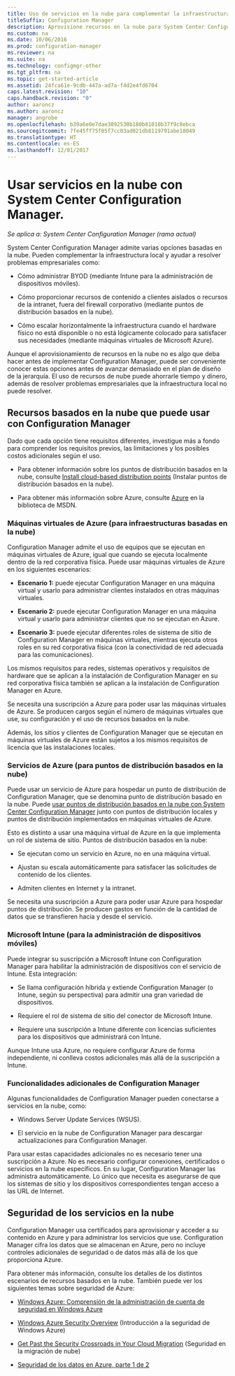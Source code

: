 ```yaml
---
title: Uso de servicios en la nube para complementar la infraestructura local
titleSuffix: Configuration Manager
description: Aprovisione recursos en la nube para System Center Configuration Manager a fin de complementar la infraestructura local.
ms.custom: na
ms.date: 10/06/2016
ms.prod: configuration-manager
ms.reviewer: na
ms.suite: na
ms.technology: configmgr-other
ms.tgt_pltfrm: na
ms.topic: get-started-article
ms.assetid: 24fca61e-9cdb-447a-ad7a-f4d2e4fd6704
caps.latest.revision: "10"
caps.handback.revision: "0"
author: aaroncz
ms.author: aaroncz
manager: angrobe
ms.openlocfilehash: b39a6e0e7dae3092530b180b81010b37f9c8ebca
ms.sourcegitcommit: 7fe45ff75f05f7cc03ad021db8119791abe18049
ms.translationtype: HT
ms.contentlocale: es-ES
ms.lasthandoff: 12/01/2017
---
```

# <a name="use-cloud-services-with-system-center-configuration-manager"></a>Usar servicios en la nube con System Center Configuration Manager.

*Se aplica a: System Center Configuration Manager (rama actual)*

System Center Configuration Manager admite varias opciones basadas en la nube. Pueden complementar la infraestructura local y ayudar a resolver problemas empresariales como:  

-   Cómo administrar BYOD (mediante Intune para la administración de dispositivos móviles).  

-   Cómo proporcionar recursos de contenido a clientes aislados o recursos de la intranet, fuera del firewall corporativo (mediante puntos de distribución basados en la nube).  

-   Cómo escalar horizontalmente la infraestructura cuando el hardware físico no está disponible o no está lógicamente colocado para satisfacer sus necesidades (mediante máquinas virtuales de Microsoft Azure).  

Aunque el aprovisionamiento de recursos en la nube no es algo que deba hacer antes de implementar Configuration Manager, puede ser conveniente conocer estas opciones antes de avanzar demasiado en el plan de diseño de la jerarquía. El uso de recursos de nube puede ahorrarle tiempo y dinero, además de resolver problemas empresariales que la infraestructura local no puede resolver.  

## <a name="cloud-based-resources-you-can-use-with-configuration-manager"></a>Recursos basados en la nube que puede usar con Configuration Manager  
 Dado que cada opción tiene requisitos diferentes, investigue más a fondo para comprender los requisitos previos, las limitaciones y los posibles costos adicionales según el uso.  

-   Para obtener información sobre los puntos de distribución basados en la nube, consulte [Install cloud-based distribution points](/sccm/core/servers/deploy/configure/install-cloud-based-distribution-points-in-microsoft-azure) (Instalar puntos de distribución basados en la nube).

-   Para obtener más información sobre Azure, consulte [Azure](http://go.microsoft.com/fwlink/p/?LinkId=262965) en la biblioteca de MSDN.  

### <a name="azure-virtual-machines-for-cloud-based-infrastructure"></a>Máquinas virtuales de Azure (para infraestructuras basadas en la nube)  
 Configuration Manager admite el uso de equipos que se ejecutan en máquinas virtuales de Azure, igual que cuando se ejecuta localmente dentro de la red corporativa física. Puede usar máquinas virtuales de Azure en los siguientes escenarios:  

-   **Escenario 1:** puede ejecutar Configuration Manager en una máquina virtual y usarlo para administrar clientes instalados en otras máquinas virtuales.  

-   **Escenario 2:** puede ejecutar Configuration Manager en una máquina virtual y usarlo para administrar clientes que no se ejecutan en Azure.  

-   **Escenario 3:** puede ejecutar diferentes roles de sistema de sitio de Configuration Manager en máquinas virtuales, mientras ejecuta otros roles en su red corporativa física (con la conectividad de red adecuada para las comunicaciones).  

Los mismos requisitos para redes, sistemas operativos y requisitos de hardware que se aplican a la instalación de Configuration Manager en su red corporativa física también se aplican a la instalación de Configuration Manager en Azure.  

Se necesita una suscripción a Azure para poder usar las máquinas virtuales de Azure. Se producen cargos según el número de máquinas virtuales que use, su configuración y el uso de recursos basados en la nube.  

Además, los sitios y clientes de Configuration Manager que se ejecutan en máquinas virtuales de Azure están sujetos a los mismos requisitos de licencia que las instalaciones locales.  

### <a name="azure-services-for-cloud-based-distribution-points"></a>Servicios de Azure (para puntos de distribución basados en la nube)  
 Puede usar un servicio de Azure para hospedar un punto de distribución de Configuration Manager, que se denomina punto de distribución basado en la nube. Puede [usar puntos de distribución basados en la nube con System Center Configuration Manager](../../core/plan-design/hierarchy/use-a-cloud-based-distribution-point.md) junto con puntos de distribución locales y puntos de distribución implementados en máquinas virtuales de Azure.  

 Esto es distinto a usar una máquina virtual de Azure en la que implementa un rol de sistema de sitio. Puntos de distribución basados en la nube:  

-   Se ejecutan como un servicio en Azure, no en una máquina virtual.  

-   Ajustan su escala automáticamente para satisfacer las solicitudes de contenido de los clientes.  

-   Admiten clientes en Internet y la intranet.  

Se necesita una suscripción a Azure para poder usar Azure para hospedar puntos de distribución. Se producen gastos en función de la cantidad de datos que se transfieren hacia y desde el servicio.  

### <a name="microsoft-intune-for-mobile-device-management"></a>Microsoft Intune (para la administración de dispositivos móviles)  
 Puede integrar su suscripción a Microsoft Intune con Configuration Manager para habilitar la administración de dispositivos con el servicio de Intune. Esta integración:  

-   Se llama configuración híbrida y extiende Configuration Manager (o Intune, según su perspectiva) para admitir una gran variedad de dispositivos.  

-   Requiere el rol de sistema de sitio del conector de Microsoft Intune.  

-   Requiere una suscripción a Intune diferente con licencias suficientes para los dispositivos que administrará con Intune.  

Aunque Intune usa Azure, no requiere configurar Azure de forma independiente, ni conlleva costos adicionales más allá de la suscripción a Intune.  

### <a name="additional-configuration-manager-capabilities"></a>Funcionalidades adicionales de Configuration Manager  
 Algunas funcionalidades de Configuration Manager pueden conectarse a servicios en la nube, como:  

-   Windows Server Update Services (WSUS).  

-   El servicio en la nube de Configuration Manager para descargar actualizaciones para Configuration Manager.  

Para usar estas capacidades adicionales no es necesario tener una suscripción a Azure. No es necesario configurar conexiones, certificados o servicios en la nube específicos. En su lugar, Configuration Manager las administra automáticamente. Lo único que necesita es asegurarse de que los sistemas de sitio y los dispositivos correspondientes tengan acceso a las URL de Internet.  

##  <a name="BKMK_CloudSec"></a> Seguridad de los servicios en la nube  
 Configuration Manager usa certificados para aprovisionar y acceder a su contenido en Azure y para administrar los servicios que use. Configuration Manager cifra los datos que se almacenan en Azure, pero no incluye controles adicionales de seguridad o de datos más allá de los que proporciona Azure.  

 Para obtener más información, consulte los detalles de los distintos escenarios de recursos basados en la nube. También puede ver los siguientes temas sobre seguridad de Azure:  

-   [Windows Azure: Comprensión de la administración de cuenta de seguridad en Windows Azure](http://go.microsoft.com/fwlink/p/?LinkId=262968)  

-   [Windows Azure Security Overview](http://go.microsoft.com/fwlink/p/?LinkId=262970) (Introducción a la seguridad de Windows Azure)  

-   [Get Past the Security Crossroads in Your Cloud Migration](http://go.microsoft.com/fwlink/p/?LinkId=262971) (Seguridad en la migración de nube)  

-   [Seguridad de los datos en Azure, parte 1 de 2](http://go.microsoft.com/fwlink/p/?LinkId=262974)  
